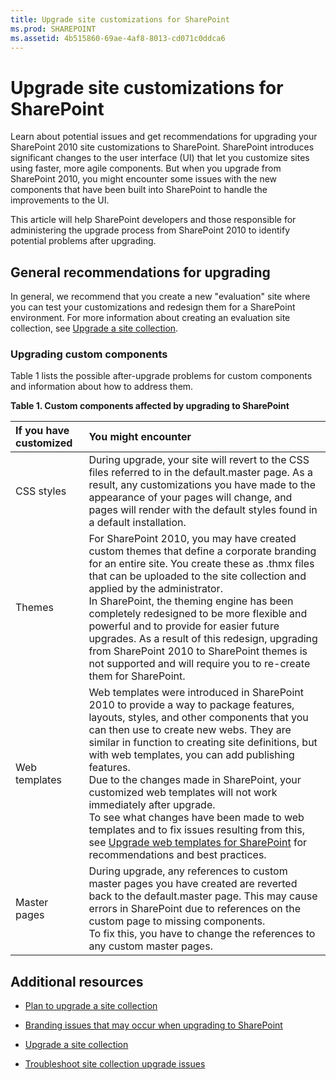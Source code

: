 ```yaml
---
title: Upgrade site customizations for SharePoint
ms.prod: SHAREPOINT
ms.assetid: 4b515860-69ae-4af8-8013-cd071c0ddca6
---
```



# Upgrade site customizations for SharePoint
Learn about potential issues and get recommendations for upgrading your SharePoint 2010 site customizations to SharePoint.
SharePoint introduces significant changes to the user interface (UI) that let you customize sites using faster, more agile components. But when you upgrade from SharePoint 2010, you might encounter some issues with the new components that have been built into SharePoint to handle the improvements to the UI.
  
    
    

This article will help SharePoint developers and those responsible for administering the upgrade process from SharePoint 2010 to identify potential problems after upgrading.
## General recommendations for upgrading

In general, we recommend that you create a new "evaluation" site where you can test your customizations and redesign them for a SharePoint environment. For more information about creating an evaluation site collection, see  [Upgrade a site collection](http://office.microsoft.com/en-us/office365-sharepoint-online-enterprise-help/upgrade-a-site-collection-HA102865473.aspx?CTT=5&amp;origin=HA104034491).
  
    
    

### Upgrading custom components

Table 1 lists the possible after-upgrade problems for custom components and information about how to address them.
  
    
    

**Table 1. Custom components affected by upgrading to SharePoint**


|**If you have customized**|**You might encounter**|
|:-----|:-----|
|CSS styles  <br/> |During upgrade, your site will revert to the CSS files referred to in the default.master page. As a result, any customizations you have made to the appearance of your pages will change, and pages will render with the default styles found in a default installation.  <br/> |
|Themes  <br/> |For SharePoint 2010, you may have created custom themes that define a corporate branding for an entire site. You create these as .thmx files that can be uploaded to the site collection and applied by the administrator.  <br/> In SharePoint, the theming engine has been completely redesigned to be more flexible and powerful and to provide for easier future upgrades. As a result of this redesign, upgrading from SharePoint 2010 to SharePoint themes is not supported and will require you to re-create them for SharePoint.  <br/> |
|Web templates  <br/> |Web templates were introduced in SharePoint 2010 to provide a way to package features, layouts, styles, and other components that you can then use to create new webs. They are similar in function to creating site definitions, but with web templates, you can add publishing features.  <br/> Due to the changes made in SharePoint, your customized web templates will not work immediately after upgrade.  <br/> To see what changes have been made to web templates and to fix issues resulting from this, see  [Upgrade web templates for SharePoint](upgrade-web-templates-for-sharepoint) for recommendations and best practices. <br/> |
|Master pages  <br/> |During upgrade, any references to custom master pages you have created are reverted back to the default.master page. This may cause errors in SharePoint due to references on the custom page to missing components.  <br/> To fix this, you have to change the references to any custom master pages.  <br/> |
   

## Additional resources
<a name="bk_addresources"> </a>


-  [Plan to upgrade a site collection](https://technet.microsoft.com/en-us/library/ff191199.aspx)
    
  
-  [Branding issues that may occur when upgrading to SharePoint](http://office.microsoft.com/en-us/office365-sharepoint-online-enterprise-help/branding-issues-that-may-occur-when-upgrading-to-sharepoint-HA104052656.aspx?CTT=5&amp;origin=HA104034491)
    
  
-  [Upgrade a site collection](http://office.microsoft.com/en-us/office365-sharepoint-online-enterprise-help/upgrade-a-site-collection-HA102865473.aspx?CTT=5&amp;origin=HA104034491)
    
  
-  [Troubleshoot site collection upgrade issues](http://office.microsoft.com/en-us/office365-sharepoint-online-enterprise-help/troubleshoot-site-collection-upgrade-issues-HA104037311.aspx?CTT=5&amp;origin=HA104034491)
    
  

